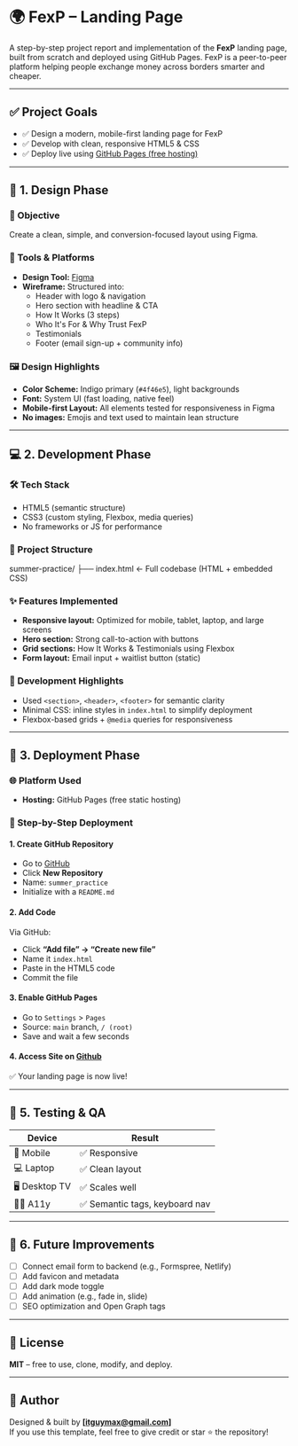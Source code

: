 # 🌍 FexP – Landing Page

A step-by-step project report and implementation of the **FexP** landing page, built from scratch and deployed using GitHub Pages. FexP is a peer-to-peer platform helping people exchange money across borders smarter and cheaper.

---

## ✅ Project Goals

- ✅ Design a modern, mobile-first landing page for FexP
- ✅ Develop with clean, responsive HTML5 & CSS
- ✅ Deploy live using [GitHub Pages (free hosting)](https://itguymax.github.io/summer_practice/)

---

## 🧩 1. Design Phase

### 🎯 Objective

Create a clean, simple, and conversion-focused layout using Figma.

### 📐 Tools & Platforms

- **Design Tool:** [Figma](https://figma.com)
- **Wireframe:** Structured into:
  - Header with logo & navigation
  - Hero section with headline & CTA
  - How It Works (3 steps)
  - Who It's For & Why Trust FexP
  - Testimonials
  - Footer (email sign-up + community info)

### 🖼️ Design Highlights

- **Color Scheme:** Indigo primary (`#4f46e5`), light backgrounds
- **Font:** System UI (fast loading, native feel)
- **Mobile-first Layout:** All elements tested for responsiveness in Figma
- **No images:** Emojis and text used to maintain lean structure

---

## 💻 2. Development Phase

### 🛠️ Tech Stack

- HTML5 (semantic structure)
- CSS3 (custom styling, Flexbox, media queries)
- No frameworks or JS for performance

### 📁 Project Structure

summer-practice/
├── index.html ← Full codebase (HTML + embedded CSS)

### ✨ Features Implemented

- **Responsive layout:** Optimized for mobile, tablet, laptop, and large screens
- **Hero section:** Strong call-to-action with buttons
- **Grid sections:** How It Works & Testimonials using Flexbox
- **Form layout:** Email input + waitlist button (static)

### 🧱 Development Highlights

- Used `<section>`, `<header>`, `<footer>` for semantic clarity
- Minimal CSS: inline styles in `index.html` to simplify deployment
- Flexbox-based grids + `@media` queries for responsiveness

---

## 🚀 3. Deployment Phase

### 🌐 Platform Used

- **Hosting:** GitHub Pages (free static hosting)

### 🧭 Step-by-Step Deployment

#### 1. Create GitHub Repository

- Go to [GitHub](https://github.com)
- Click **New Repository**
- Name: `summer_practice`
- Initialize with a `README.md`

#### 2. Add Code

Via GitHub:

- Click **“Add file” → “Create new file”**
- Name it `index.html`
- Paste in the HTML5 code
- Commit the file

#### 3. Enable GitHub Pages

- Go to `Settings` > `Pages`
- Source: `main` branch, `/ (root)`
- Save and wait a few seconds

#### 4. Access Site on [Github](https://itguymax.github.io/summer_practice/)

✅ Your landing page is now live!

---

## 🧪 5. Testing & QA

| Device        | Result                         |
| ------------- | ------------------------------ |
| 📱 Mobile     | ✅ Responsive                  |
| 💻 Laptop     | ✅ Clean layout                |
| 🖥️ Desktop TV | ✅ Scales well                 |
| 🧑‍🦯 A11y       | ✅ Semantic tags, keyboard nav |

---

## 🔧 6. Future Improvements

- [ ] Connect email form to backend (e.g., Formspree, Netlify)
- [ ] Add favicon and metadata
- [ ] Add dark mode toggle
- [ ] Add animation (e.g., fade in, slide)
- [ ] SEO optimization and Open Graph tags

---

## 📃 License

**MIT** – free to use, clone, modify, and deploy.

---

## 🙌 Author

Designed & built by **[itguymax@gmail.com]**  
If you use this template, feel free to give credit or star ⭐ the repository!

